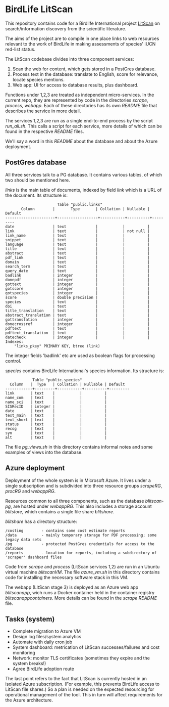 # BirdLife LitScan

This repository contains code for a Birdlife International project [LitScan](https://litscan.birdlife.org) on search/information discovery from the scientific literature. 

The aims of the project are to compile in one place links to web resources relevant to the work of BirdLife in making assessments of species' IUCN red-list status.

The LitScan codebase divides into three component services:

1. Scan the web for content, which gets stored in a PostGres database.
2. Process text in the database: translate to English, score for relevance, locate species mentions.
3. Web app: UI for access to database results, plus dashboard.

Functions under 1,2,3 are treated as independent micro-services. In the current repo, they are represented by code in the directories _scrape_, _process_, _webapp_. Each of these directories has its own _README_ file that describes the service in more detail.

The services 1,2,3 are run as a single end-to-end process by the script _run\_all.sh_. This calls a script for each service, more details of which can be found in the respective _README_ files.

We'll say a word in this _README_ about the database and about the Azure deployment.

## PostGres database

All three services talk to a PG database. It contains various tables, of which two should be mentioned here.

_links_ is the main table of documents, indexed by field _link_ which is a URL of the document. Its structure is:

                           Table "public.links"
           Column        |       Type       | Collation | Nullable | Default 
    ----------------------+------------------+-----------+----------+---------
    date                 | text             |           |          | 
    link                 | text             |           | not null | 
    link_name            | text             |           |          | 
    snippet              | text             |           |          | 
    language             | text             |           |          | 
    title                | text             |           |          | 
    abstract             | text             |           |          | 
    pdf_link             | text             |           |          | 
    domain               | text             |           |          | 
    search_term          | text             |           |          | 
    query_date           | text             |           |          | 
    badlink              | integer          |           |          | 
    donepdf              | integer          |           |          | 
    gottext              | integer          |           |          | 
    gotscore             | integer          |           |          | 
    gotspecies           | integer          |           |          | 
    score                | double precision |           |          | 
    species              | text             |           |          | 
    doi                  | text             |           |          | 
    title_translation    | text             |           |          | 
    abstract_translation | text             |           |          | 
    gottranslation       | integer          |           |          | 
    donecrossref         | integer          |           |          | 
    pdftext              | text             |           |          | 
    pdftext_translation  | text             |           |          | 
    datecheck            | integer          |           |          | 
    Indexes:
        "links_pkey" PRIMARY KEY, btree (link)

The integer fields 'badlink' etc are used as boolean flags for processing control.

_species_ contains BirdLife International's species information. Its structure is:

                Table "public.species"
      Column   |  Type   | Collation | Nullable | Default 
    ------------+---------+-----------+----------+---------
    link       | text    |           |          | 
    name_com   | text    |           |          | 
    name_sci   | text    |           |          | 
    SISRecID   | integer |           |          | 
    date       | text    |           |          | 
    text_main  | text    |           |          | 
    text_short | text    |           |          | 
    status     | text    |           |          | 
    recog      | text    |           |          | 
    syn        | text    |           |          | 
    alt        | text    |           |          | 

The file _pg\_views.sh_ in this directory contains informal notes and some examples of views into the database.

## Azure deployment

Deployment of the whole system is in Microsoft Azure. It lives under a single subscription and is subdivided into three resource groups _scrapeRG_, _procRG_ and _webappRG_. 

Resources common to all three components, such as the database _blitscan-pg_, are hosted under _webappRG_. This also includes a storage account _blitstore_, which contains a single file share _blitshare_. 

_blitshare_ has a directory structure:

    /costing        - contains some cost estimate reports
    /data           - mainly temporary storage for PDF processing; some legacy data sets
    /pg             - protected PostGres credentials for access to the database
    /reports        - location for reports, including a subdirectory of 'scraper' dashboard files

Code from _scrape_ and _process_ (LitScan services 1,2) are run in an Ubuntu virtual machine _blitscanVM_. The file _azure\_vm.sh_ in this directory contains code for installing the necessary software stack in this VM.

The webapp (LitScan stage 3) is deployed as an Azure web app _blitscanapp_, wich runs a Docker container held in the container registry _blitscanappcontainers_. More details can be found in the _scrape_ _README_ file.

## Tasks (system)

- Complete migration to Azure VM
- Design log files/system analytics
- Automate with daily cron job
- System dashboard: metrication of LitScan successes/failures and cost monitoring
- Network: monitor TLS certificates (sometimes they expire and the system breaks!)
- Agree BirdLife adoption route

The last point refers to the fact that LitScan is currently hosted in an isolated Azure subscription. (For example, this prevents BirdLife access to LitScan file shares.) So a plan is needed on the expected resourcing for operational management of the tool. This in turn will affect requirements for the Azure architecture.
